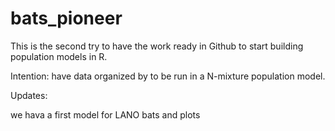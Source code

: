 # bats_pioneer

This is the second try to have the work ready in Github to start building population models in R.

Intention: have data organized by to be run in a N-mixture population model.

Updates:

we hava a first model for LANO bats and plots
